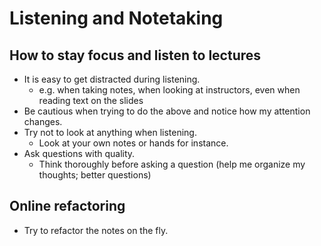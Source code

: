 # Listening and Notetaking

## How to stay focus and listen to lectures

- It is easy to get distracted during listening.
    - e.g. when taking notes, when looking at instructors, even when reading text on the slides
- Be cautious when trying to do the above and notice how my attention changes. 
- Try not to look at anything when listening.
    - Look at your own notes or hands for instance.
- Ask questions with quality. 
    - Think thoroughly before asking a question (help me organize my thoughts; better questions)

## Online refactoring

- Try to refactor the notes on the fly.

